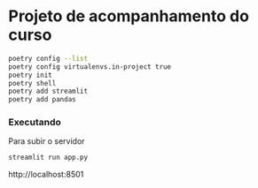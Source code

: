 # Projeto de acompanhamento do curso

```bash
poetry config --list
poetry config virtualenvs.in-project true
poetry init 
poetry shell
poetry add streamlit
poetry add pandas
```

### Executando

Para subir o servidor

```bash
streamlit run app.py 
```

http://localhost:8501
